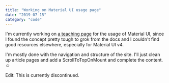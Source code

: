 ```yaml
---
title: "Working on Material UI usage page"
date: "2019-07-15"
category: "code"
---
```


I'm currently working on [a teaching page](https://siowyisheng.github.io/mui-usage/) for the usage of Material UI, since I found the concept pretty tough to grok from the docs and I couldn't find good resources elsewhere, especially for Material UI v4.

I'm mostly done with the navigation and structure of the site. I'll just clean up article pages and add a ScrollToTopOnMount and complete the content. ☺️

Edit: This is currently discontinued.